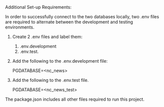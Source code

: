 Additional Set-up Requirements:

In order to successfully connect to the two databases locally, two .env files are required to alternate between the development and testing environments.

1. Create 2 .env files and label them:

   1. .env.development
   2. .env.test.

2. Add the following to the .env.development file:

   PGDATABASE=<nc_news>

3. Add the following to the .env.test file.

   PGDATABASE=<nc_news_test>

The package.json includes all other files required to run this project.
